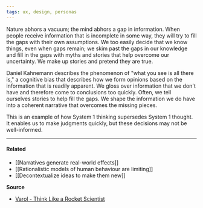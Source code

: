 ```yaml
---
tags: ux, design, personas
---
```


Nature abhors a vacuum; the mind abhors a gap in information. When people receive information that is incomplete in some way, they will try to fill the gaps with their own assumptions. We too easily decide that we know things, even when gaps remain; we skim past the gaps in our knowledge and fill in the gaps with myths and stories that help overcome our uncertainty. We make up stories and pretend they are true.

Daniel Kahnemann describes the phenomenon of "what you see is all there is," a cognitive bias that describes how we form opinions based on the information that is readily apparent. We gloss over information that we don't have and therefore come to conclusions too quickly. Often, we tell ourselves stories to help fill the gaps. We shape the information we do have into a coherent narrative that overcomes the missing pieces.

This is an example of how System 1 thinking supersedes System 1 thought. It enables us to make judgments quickly, but these decisions may not be well-informed.

---

#### Related

-   [[Narratives generate real-world effects]]
-   [[Rationalistic models of human behaviour are limiting]]
-   [[Decontextualize ideas to make them new]]

**Source**
-   [Varol - Think Like a Rocket Scientist](https://publish.obsidian.md/mobydiction/Varol+-+Think+Like+a+Rocket+Scientist)
